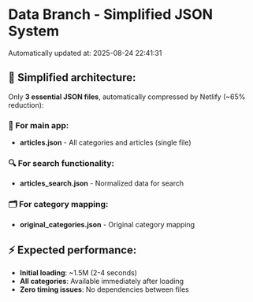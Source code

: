 # Data Branch - Simplified JSON System
Automatically updated at: 2025-08-24 22:41:31

## 🎯 Simplified architecture:
Only **3 essential JSON files**, automatically compressed by Netlify (~65% reduction):

### 📱 For main app:
- **articles.json** - All categories and articles (single file)

### 🔍 For search functionality:
- **articles_search.json** - Normalized data for search

### 🗂️ For category mapping:
- **original_categories.json** - Original category mapping

## ⚡ Expected performance:
- **Initial loading**: ~1.5M (2-4 seconds)
- **All categories**: Available immediately after loading
- **Zero timing issues**: No dependencies between files
